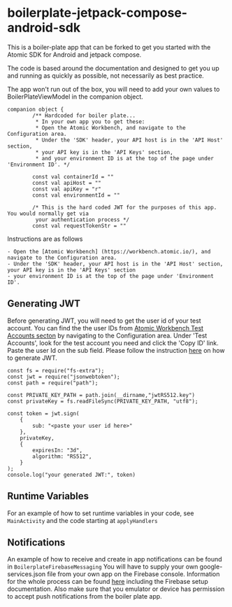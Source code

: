 # boilerplate-jetpack-compose-android-sdk
This is a boiler-plate app that can be forked to get you started with the Atomic SDK for Android and jetpack compose.

The code is based around the documentation and designed to get you up and running as quickly as possible, not necessarily as best practice.

The app won't run out of the box, you will need to add your own values to BoilerPlateViewModel in the companion object.

```
companion object {
        /** Hardcoded for boiler plate...
         * In your own app you to get these:
         * Open the Atomic Workbench, and navigate to the Configuration area.
         * Under the 'SDK' header, your API host is in the 'API Host' section,
         * your API key is in the 'API Keys' section,
         * and your environment ID is at the top of the page under 'Environment ID'. */

        const val containerId = ""
        const val apiHost = ""
        const val apiKey = "r"
        const val environmentId = ""

        /* This is the hard coded JWT for the purposes of this app. You would normally get via
         your authentication process */
        const val requestTokenStr = ""
```

Instructions are as follows

    - Open the [Atomic Workbench] (https://workbench.atomic.io/), and navigate to the Configuration area.
    - Under the 'SDK' header, your API host is in the 'API Host' section, your API key is in the 'API Keys' section
    - your environment ID is at the top of the page under 'Environment ID'.


## Generating JWT
Before generating JWT, you will need to get the user id of your test account.
You can find the the user IDs from [Atomic Workbench Test Accounts secton](https://workbench.atomic.io) 
by navigating to the Configuration area. Under 'Test Accounts', look for the test account you need and click the 'Copy ID' link.
Paste the user Id on the sub field. Please follow the instruction [here](https://documentation.atomic.io/sdks/auth-SDK) on how to 
generate JWT.

```
const fs = require("fs-extra");
const jwt = require("jsonwebtoken");
const path = require("path");

const PRIVATE_KEY_PATH = path.join(__dirname,"jwtRS512.key")
const privateKey = fs.readFileSync(PRIVATE_KEY_PATH, "utf8");

const token = jwt.sign(
    {
        sub: "<paste your user id here>"
    },
    privateKey,
    {
        expiresIn: "3d",
        algorithm: "RS512",
    }
);
console.log("your generated JWT:", token)
```


## Runtime Variables

For an example of how to set runtime variables in your code, see `MainActivity` and the code starting
at `applyHandlers`

## Notifications

An example of how to receive and create in app notifications can be found in `BoilerplateFirebaseMessaging`
You will have to supply your own google-services.json file from your own app on the Firebase console.
Information for the whole process can be found [here](https://documentation.atomic.io/sdks/android#notifications)
including the Firebase setup documentation. Also make sure that you emulator or device has permission to accept push notifications
from the boiler plate app.
